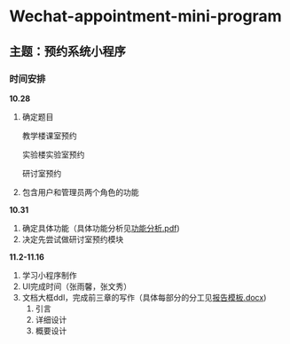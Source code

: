 # Wechat-appointment-mini-program

## 主题：预约系统小程序

### 时间安排

**10.28**

1. 确定题目

   教学楼课室预约

   实验楼实验室预约

   研讨室预约

2. 包含用户和管理员两个角色的功能



**10.31**

1. 确定具体功能（具体功能分析见[功能分析.pdf](D:\Wechat-appointment-mini-program))
2. 决定先尝试做研讨室预约模块



**11.2-11.16**

1. 学习小程序制作
2. UI完成时间（张雨馨，张文秀）
3. 文档大框ddl，完成前三章的写作（具体每部分的分工见[报告模板.docx](D:\Wechat-appointment-mini-program))
   1. 引言
   2. 详细设计
   3. 概要设计
